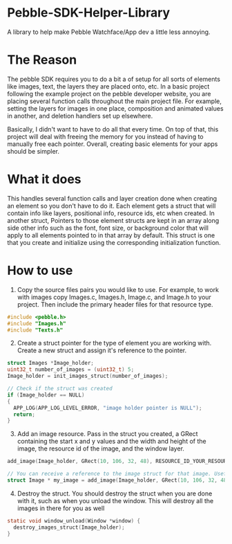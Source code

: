 # Pebble-SDK-Helper-Library
A library to help make Pebble Watchface/App dev a little less annoying.

# The Reason
The pebble SDK requires you to do a bit a of setup for all sorts of elements like images, text, the layers they are placed onto, etc.
In a basic project following the example project on the pebble developer website, you are placing several function calls throughout the main project file.
For example, setting the layers for images in one place, composition and animated values in another, and deletion handlers set up elsewhere.

Basically, I didn't want to have to do all that every time. On top of that, this project will deal with freeing the memory for you instead of having to manually free each pointer.
Overall, creating basic elements for your apps should be simpler.

# What it does
This handles several function calls and layer creation done when creating an element so you don't have to do it. 
Each element gets a struct that will contain info like layers, positional info, resource ids, etc when created.
In another struct, Pointers to those element structs are kept in an array along side other info such as the font, font size, or background color that will apply to all elements pointed to in that array by default.
This struct is one that you create and initialize using the corresponding initialization function.

# How to use
1. Copy the source files pairs you would like to use.
For example, to work with images copy Images.c, Images.h, Image.c, and Image.h to your project.
Then include the primary header files for that resource type.
```c
#include <pebble.h>
#include "Images.h"
#include "Texts.h"
```

2. Create a struct pointer for the type of element you are working with. Create a new struct and assign it's reference to the pointer.
```c
struct Images *Image_holder;
uint32_t number_of_images = (uint32_t) 5;
Image_holder = init_images_struct(number_of_images);

// Check if the struct was created
if (Image_holder == NULL)
{
  APP_LOG(APP_LOG_LEVEL_ERROR, "image holder pointer is NULL");
  return;
}
```

3. Add an image resource. Pass in the struct you created, a GRect containing the start x and y values and the width and height of the image, the resource id of the image, and the window layer.
```c
add_image(Image_holder, GRect(10, 106, 32, 48), RESOURCE_ID_YOUR_RESOURCE, window_layer);

// You can receive a reference to the image struct for that image. Useful for images you need to manipulate often.
struct Image * my_image = add_image(Image_holder, GRect(10, 106, 32, 48), RESOURCE_ID_SNAKE_PROFILE, window_layer);
```

4. Destroy the struct. You should destroy the struct when you are done with it, such as when you unload the window.
   This will destroy all the images in there for you as well
```c
static void window_unload(Window *window) {
  destroy_images_struct(Image_holder);
}
```
